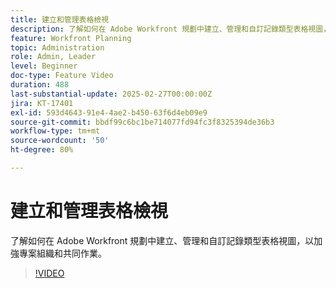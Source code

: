 ```yaml
---
title: 建立和管理表格檢視
description: 了解如何在 Adobe Workfront 規劃中建立、管理和自訂記錄類型表格視圖，以加強專案組織和共同作業。
feature: Workfront Planning
topic: Administration
role: Admin, Leader
level: Beginner
doc-type: Feature Video
duration: 488
last-substantial-update: 2025-02-27T00:00:00Z
jira: KT-17401
exl-id: 593d4643-91e4-4ae2-b450-63f6d4eb09e9
source-git-commit: bbdf99c6bc1be714077fd94fc3f8325394de36b3
workflow-type: tm+mt
source-wordcount: '50'
ht-degree: 80%

---
```


# 建立和管理表格檢視

了解如何在 Adobe Workfront 規劃中建立、管理和自訂記錄類型表格視圖，以加強專案組織和共同作業。

>[!VIDEO](https://video.tv.adobe.com/v/3448161/?learn=on&enablevpops=1&captions=chi_hant)
